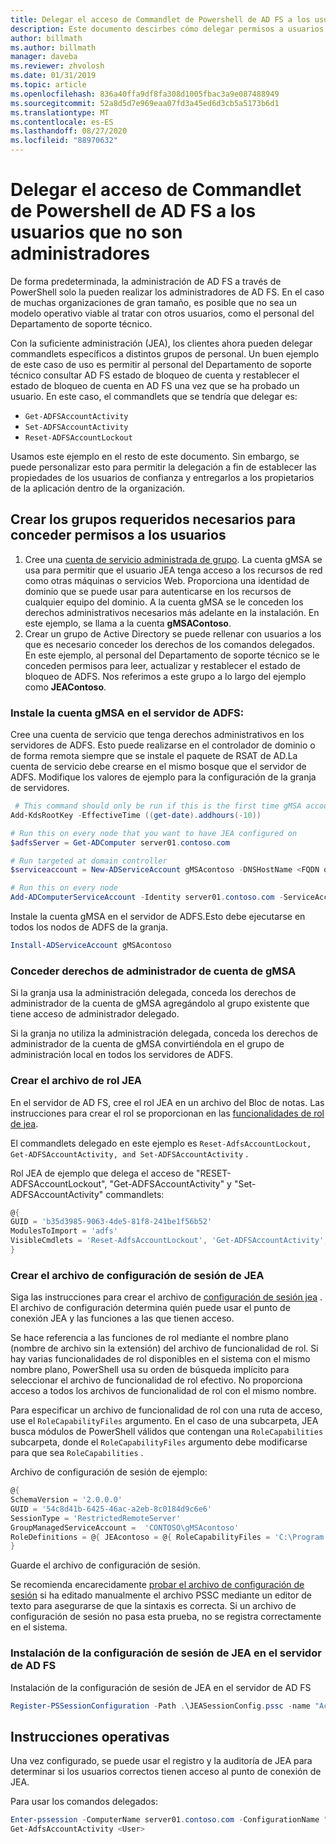 ```yaml
---
title: Delegar el acceso de Commandlet de Powershell de AD FS a los usuarios que no son administradores
description: Este documento descirbes cómo delegar permisos a usuarios que no son administradores para AD FS PowerShell cmdlts.
author: billmath
ms.author: billmath
manager: daveba
ms.reviewer: zhvolosh
ms.date: 01/31/2019
ms.topic: article
ms.openlocfilehash: 836a40ffa9df8fa308d1005fbac3a9e087488949
ms.sourcegitcommit: 52a8d5d7e969eaa07fd3a45ed6d3cb5a5173b6d1
ms.translationtype: MT
ms.contentlocale: es-ES
ms.lasthandoff: 08/27/2020
ms.locfileid: "88970632"
---
```

# <a name="delegate-ad-fs-powershell-commandlet-access-to-non-admin-users"></a>Delegar el acceso de Commandlet de Powershell de AD FS a los usuarios que no son administradores
De forma predeterminada, la administración de AD FS a través de PowerShell solo la pueden realizar los administradores de AD FS. En el caso de muchas organizaciones de gran tamaño, es posible que no sea un modelo operativo viable al tratar con otros usuarios, como el personal del Departamento de soporte técnico.

Con la suficiente administración (JEA), los clientes ahora pueden delegar commandlets específicos a distintos grupos de personal.
Un buen ejemplo de este caso de uso es permitir al personal del Departamento de soporte técnico consultar AD FS estado de bloqueo de cuenta y restablecer el estado de bloqueo de cuenta en AD FS una vez que se ha probado un usuario. En este caso, el commandlets que se tendría que delegar es:
- `Get-ADFSAccountActivity`
- `Set-ADFSAccountActivity`
- `Reset-ADFSAccountLockout`

Usamos este ejemplo en el resto de este documento. Sin embargo, se puede personalizar esto para permitir la delegación a fin de establecer las propiedades de los usuarios de confianza y entregarlos a los propietarios de la aplicación dentro de la organización.


##  <a name="create-the-required-groups-necessary-to-grant-users-permissions"></a>Crear los grupos requeridos necesarios para conceder permisos a los usuarios
1. Cree una [cuenta de servicio administrada de grupo](../../../security/group-managed-service-accounts/group-managed-service-accounts-overview.md). La cuenta gMSA se usa para permitir que el usuario JEA tenga acceso a los recursos de red como otras máquinas o servicios Web. Proporciona una identidad de dominio que se puede usar para autenticarse en los recursos de cualquier equipo del dominio. A la cuenta gMSA se le conceden los derechos administrativos necesarios más adelante en la instalación. En este ejemplo, se llama a la cuenta **gMSAContoso**.
2. Crear un grupo de Active Directory se puede rellenar con usuarios a los que es necesario conceder los derechos de los comandos delegados. En este ejemplo, al personal del Departamento de soporte técnico se le conceden permisos para leer, actualizar y restablecer el estado de bloqueo de ADFS. Nos referimos a este grupo a lo largo del ejemplo como **JEAContoso**.

### <a name="install-the-gmsa-account-on-the-adfs-server"></a>Instale la cuenta gMSA en el servidor de ADFS:
Cree una cuenta de servicio que tenga derechos administrativos en los servidores de ADFS. Esto puede realizarse en el controlador de dominio o de forma remota siempre que se instale el paquete de RSAT de AD.La cuenta de servicio debe crearse en el mismo bosque que el servidor de ADFS.
Modifique los valores de ejemplo para la configuración de la granja de servidores.

```powershell
 # This command should only be run if this is the first time gMSA accounts are enabled in the forest
Add-KdsRootKey -EffectiveTime ((get-date).addhours(-10)) 

# Run this on every node that you want to have JEA configured on
$adfsServer = Get-ADComputer server01.contoso.com

# Run targeted at domain controller
$serviceaccount = New-ADServiceAccount gMSAcontoso -DNSHostName <FQDN of the domain containing the KDS key> - PrincipalsAllowedToRetrieveManagedPassword $adfsServer –passthru

# Run this on every node
Add-ADComputerServiceAccount -Identity server01.contoso.com -ServiceAccount $ServiceAccount
```

Instale la cuenta gMSA en el servidor de ADFS.Esto debe ejecutarse en todos los nodos de ADFS de la granja.

```powershell
Install-ADServiceAccount gMSAcontoso
```

### <a name="grant-the-gmsa-account-admin-rights"></a>Conceder derechos de administrador de cuenta de gMSA
Si la granja usa la administración delegada, conceda los derechos de administrador de la cuenta de gMSA agregándolo al grupo existente que tiene acceso de administrador delegado.

Si la granja no utiliza la administración delegada, conceda los derechos de administrador de la cuenta de gMSA convirtiéndola en el grupo de administración local en todos los servidores de ADFS.


### <a name="create-the-jea-role-file"></a>Crear el archivo de rol JEA

En el servidor de AD FS, cree el rol JEA en un archivo del Bloc de notas. Las instrucciones para crear el rol se proporcionan en las [funcionalidades de rol de jea](https://docs.microsoft.com/powershell/scripting/learn/remoting/jea/role-capabilities).

El commandlets delegado en este ejemplo es `Reset-AdfsAccountLockout, Get-ADFSAccountActivity, and Set-ADFSAccountActivity` .

Rol JEA de ejemplo que delega el acceso de "RESET-ADFSAccountLockout", "Get-ADFSAccountActivity" y "Set-ADFSAccountActivity" commandlets:

```powershell
@{
GUID = 'b35d3985-9063-4de5-81f8-241be1f56b52'
ModulesToImport = 'adfs'
VisibleCmdlets = 'Reset-AdfsAccountLockout', 'Get-ADFSAccountActivity', 'Set-ADFSAccountActivity'
}
```


### <a name="create-the-jea-session-configuration-file"></a>Crear el archivo de configuración de sesión de JEA
Siga las instrucciones para crear el archivo de [configuración de sesión jea](https://docs.microsoft.com/powershell/scripting/learn/remoting/jea/session-configurations) . El archivo de configuración determina quién puede usar el punto de conexión JEA y las funciones a las que tienen acceso.

Se hace referencia a las funciones de rol mediante el nombre plano (nombre de archivo sin la extensión) del archivo de funcionalidad de rol. Si hay varias funcionalidades de rol disponibles en el sistema con el mismo nombre plano, PowerShell usa su orden de búsqueda implícito para seleccionar el archivo de funcionalidad de rol efectivo. No proporciona acceso a todos los archivos de funcionalidad de rol con el mismo nombre.

Para especificar un archivo de funcionalidad de rol con una ruta de acceso, use el `RoleCapabilityFiles` argumento. En el caso de una subcarpeta, JEA busca módulos de PowerShell válidos que contengan una `RoleCapabilities` subcarpeta, donde el `RoleCapabilityFiles` argumento debe modificarse para que sea `RoleCapabilities` .

Archivo de configuración de sesión de ejemplo:

```powershell
@{
SchemaVersion = '2.0.0.0'
GUID = '54c8d41b-6425-46ac-a2eb-8c0184d9c6e6'
SessionType = 'RestrictedRemoteServer'
GroupManagedServiceAccount =  'CONTOSO\gMSAcontoso'
RoleDefinitions = @{ JEAcontoso = @{ RoleCapabilityFiles = 'C:\Program Files\WindowsPowershell\Modules\AccountActivityJEA\RoleCapabilities\JEAAccountActivityResetRole.psrc' } }
}
```

Guarde el archivo de configuración de sesión.

Se recomienda encarecidamente [probar el archivo de configuración de sesión](/powershell/module/microsoft.powershell.core/test-pssessionconfigurationfile) si ha editado manualmente el archivo PSSC mediante un editor de texto para asegurarse de que la sintaxis es correcta. Si un archivo de configuración de sesión no pasa esta prueba, no se registra correctamente en el sistema.

### <a name="install-the-jea-session-configuration-on-the-ad-fs-server"></a>Instalación de la configuración de sesión de JEA en el servidor de AD FS

Instalación de la configuración de sesión de JEA en el servidor de AD FS

```powershell
Register-PSSessionConfiguration -Path .\JEASessionConfig.pssc -name "AccountActivityAdministration" -force
```
## <a name="operational-instructions"></a>Instrucciones operativas
Una vez configurado, se puede usar el registro y la auditoría de JEA para determinar si los usuarios correctos tienen acceso al punto de conexión de JEA.

Para usar los comandos delegados:

```powershell
Enter-pssession -ComputerName server01.contoso.com -ConfigurationName "AccountActivityAdministration" -Credential <User Using JEA>
Get-AdfsAccountActivity <User>


```

